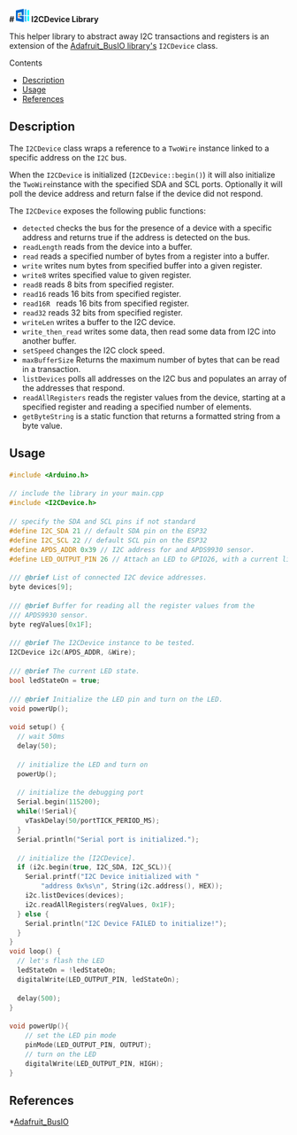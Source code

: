 **# [![Github Repo](https://github.com/GM-Consult-IOT/I2CDevice/blob/main/.img/119493932.png)](https://github.com/GM-Consult-IOT/I2CDevice)  I2CDevice Library**

This helper library to abstract away I2C transactions and registers is an extension of the [Adafruit_BusIO library's](https://github.com/adafruit/Adafruit_BusIO) `I2CDevice` class.

Contents
- [Description](#description)
- [Usage](#usage)
- [References](#references)

## Description

The `I2CDevice` class wraps a reference to a `TwoWire` instance linked to a specific address on the `I2C` bus. 

When the `I2CDevice` is initialized (`I2CDevice::begin()`) it will also initialize the `TwoWire`instance with the specified SDA and SCL ports. Optionally it will poll the device address and return false if the device did not respond.

The `I2CDevice` exposes the following public functions:

* `detected` checks the bus for the presence of a device with a specific address and returns true if the address is detected on the bus.
* `readLength` reads from the device into a buffer.
* `read` reads a specified number of bytes from a register into a buffer.
* `write` writes num bytes from specified buffer into a given register.
* `write8` writes specified value to given register.
* `read8` reads 8 bits from specified register.
* `read16` reads 16 bits from specified register.
* `read16R ` reads 16 bits from specified register.
* `read32` reads 32 bits from specified register.
* `writeLen` writes a buffer to the I2C device. 
* `write_then_read` writes some data, then read some data from I2C into another buffer.
* `setSpeed` changes the I2C clock speed.
* `maxBufferSize` Returns the maximum number of bytes that can be read in a transaction.
* `listDevices` polls all addresses on the I2C bus and populates an array of the addresses that respond.
* `readAllRegisters` reads the register values from the device, starting at a specified register and reading a specified number of elements.
* `getByteString` is a static function that returns a formatted string from a byte value.

## Usage

```C++
#include <Arduino.h>

// include the library in your main.cpp
#include <I2CDevice.h>

// specify the SDA and SCL pins if not standard
#define I2C_SDA 21 // default SDA pin on the ESP32
#define I2C_SCL 22 // default SCL pin on the ESP32
#define APDS_ADDR 0x39 // I2C address for and APDS9930 sensor.
#define LED_OUTPUT_PIN 26 // Attach an LED to GPIO26, with a current limiting resistor.

/// @brief List of connected I2C device addresses.
byte devices[9]; 

/// @brief Buffer for reading all the register values from the
/// APDS9930 sensor.
byte regValues[0x1F];

/// @brief The I2CDevice instance to be tested.
I2CDevice i2c(APDS_ADDR, &Wire);

/// @brief The current LED state.
bool ledStateOn = true;

/// @brief Initialize the LED pin and turn on the LED.
void powerUp();

void setup() {
  // wait 50ms
  delay(50);

  // initialize the LED and turn on
  powerUp();

  // initialize the debugging port
  Serial.begin(115200);  
  while(!Serial){
    vTaskDelay(50/portTICK_PERIOD_MS);
  }
  Serial.println("Serial port is initialized."); 

  // initialize the [I2CDevice].
  if (i2c.begin(true, I2C_SDA, I2C_SCL)){    
    Serial.printf("I2C Device initialized with "
        "address 0x%s\n", String(i2c.address(), HEX)); 
    i2c.listDevices(devices); 
    i2c.readAllRegisters(regValues, 0x1F);
  } else {    
    Serial.println("I2C Device FAILED to initialize!"); 
  }
}
void loop() {
  // let's flash the LED
  ledStateOn = !ledStateOn;
  digitalWrite(LED_OUTPUT_PIN, ledStateOn);

  delay(500);
}

void powerUp(){    
    // set the LED pin mode
    pinMode(LED_OUTPUT_PIN, OUTPUT);
    // turn on the LED
    digitalWrite(LED_OUTPUT_PIN, HIGH);
}
```

## References
*[Adafruit_BusIO](https://github.com/adafruit/Adafruit_BusIO)

